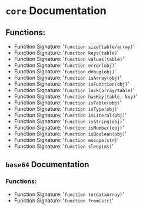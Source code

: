 # `core` Documentation
## Functions:
- Function Signature: '`function size(table/array)`'
- Function Signature: '`function keys(table)`'
- Function Signature: '`function values(table)`'
- Function Signature: '`function error(obj)`'
- Function Signature: '`function debug(obj)`'
- Function Signature: '`function isArray(obj)`'
- Function Signature: '`function isFunction(obj)`'
- Function Signature: '`function lock(array/table)`'
- Function Signature: '`function hasKey(table, key)`'
- Function Signature: '`function isTable(obj)`'
- Function Signature: '`function isType(obj)`'
- Function Signature: '`function isLiteral(obj)`'
- Function Signature: '`function isString(obj)`'
- Function Signature: '`function isNumber(obj)`'
- Function Signature: '`function isBoolean(obj)`'
- Function Signature: '`function escape(str)`'
- Function Signature: '`function sleep(ms)`'


## `base64` Documentation
### Functions:
- Function Signature: '`function to(dataArray)`'
- Function Signature: '`function from(str)`'


